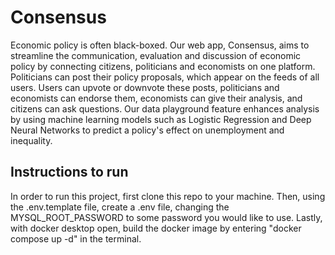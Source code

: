 # Consensus

Economic policy is often black-boxed. Our web app, Consensus, aims to streamline the communication, evaluation and discussion of economic policy by connecting citizens, politicians and economists on one platform. Politicians can post their policy proposals, which appear on the feeds of all users. Users can upvote or downvote these posts, politicians and economists can endorse them, economists can give their analysis, and citizens can ask questions. Our data playground feature enhances analysis by using machine learning models such as Logistic Regression and Deep Neural Networks to predict a policy's effect on unemployment and inequality.

## Instructions to run

In order to run this project, first clone this repo to your machine. Then, using the .env.template file, create a .env file, changing the MYSQL_ROOT_PASSWORD to some password you would like to use. Lastly, with docker desktop open, build the docker image by entering "docker compose up -d" in the terminal.